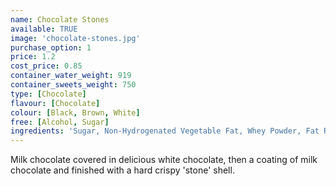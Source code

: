 ```yaml
---
name: Chocolate Stones
available: TRUE
image: 'chocolate-stones.jpg'
purchase_option: 1
price: 1.2
cost_price: 0.85
container_water_weight: 919
container_sweets_weight: 750
type: [Chocolate]
flavour: [Chocolate]
colour: [Black, Brown, White]
free: [Alcohol, Sugar]
ingredients: 'Sugar, Non-Hydrogenated Vegetable Fat, Whey Powder, Fat Reduced Cocoa Powder, Soya Lecithin, Flavouring, Modified Maize Starch, Colour: E153; E171; E172, Glazing Agents'
---
```

Milk chocolate covered in delicious white chocolate, then a coating of milk chocolate and finished with a hard crispy 'stone' shell.